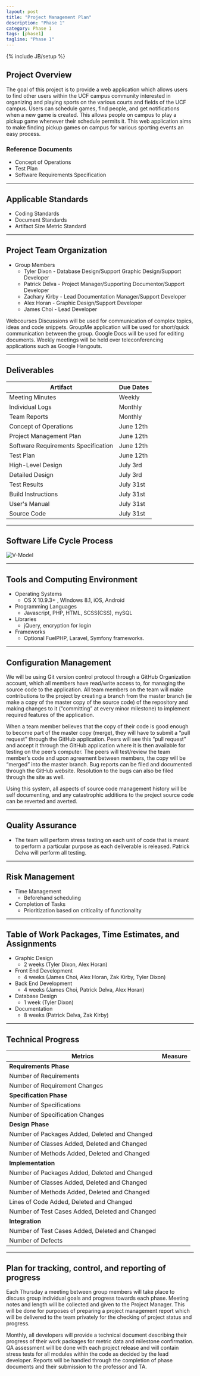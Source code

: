 ```yaml
---
layout: post
title: "Project Management Plan"
description: "Phase 1"
category: Phase 1
tags: [phase1]
tagline: "Phase 1"
---
```

{% include JB/setup %}



## Project Overview
The goal of this project is to provide a web application which allows users to find other users within the UCF campus community interested in organizing and playing sports on the various courts and fields of the UCF campus.  Users can schedule games, find people, and get notifications when a new game is created. This allows people on campus to play a pickup game whenever their schedule permits it.  This web application aims to make finding pickup games on campus for various sporting events an easy process.

### Reference Documents
- Concept of Operations
- Test Plan
- Software Requirements Specification

----------------------------

## Applicable Standards
- Coding Standards
- Document Standards
- Artifact Size Metric Standard


----------------------------

## Project Team Organization
- Group Members
	- Tyler Dixon - Database Design/Support Graphic Design/Support Developer
	- Patrick Delva -  Project Manager/Supporting Documentor/Support Developer
	- Zachary Kirby - Lead Documentation Manager/Support Developer
	- Alex Horan - Graphic Design/Support Developer
	- James Choi - Lead Developer

Webcourses Discussions will be used for communication of complex topics, ideas and code snippets. GroupMe application will be used for short/quick communication between the group. Google Docs will be used for editing documents. Weekly meetings will be held over teleconferencing applications such as Google Hangouts.  

----------------------------

## Deliverables


| **Artifact** | **Due Dates**  |
| --- | --- |
| Meeting Minutes | Weekly |
| Individual Logs | Monthly |
| Team Reports | Monthly |
| Concept of Operations | June 12th |
| Project Management Plan | June 12th |
| Software Requirements Specification | June 12th |
| Test Plan | June 12th |
| High-Level Design | July 3rd |
| Detailed Design | July 3rd |
| Test Results | July 31st |
| Build Instructions | July 31st |
| User's Manual | July 31st |
| Source Code | July 31st |


----------------------------

## Software Life Cycle Process

![V-Model](http://i.imgur.com/Z3VevaR.png)

----------------------------


## Tools and Computing Environment
- Operating Systems
	- OS X 10.9.3+ , WIndows 8.1, iOS,  Android
- Programming Languages 
	- Javascript, PHP, HTML, SCSS(CSS), mySQL
- Libraries
	- jQuery, encryption for login
- Frameworks
	- Optional FuelPHP, Laravel, Symfony frameworks.

----------------------------


## Configuration Management

We will be using Git version control protocol through a GitHub Organization account, which all members have read/write access to, for managing the source code to the application. All team members on the team will make contributions to the project by creating a branch from the master branch (ie make a copy of the master copy of the source code) of the repository and making changes to it (“committing” at every minor milestone) to implement required features of the application.  

When a team member believes that the copy of their code is good enough to become part of the master copy (merge), they will have to submit a “pull request” through the GitHub application.  Peers will see this “pull request” and accept it through the GitHub application where it is then available for testing on the peer’s computer.  The peers will test/review the team member’s code and upon agreement between members, the copy will be “merged” into the master branch.  Bug reports can be filed and documented through the GitHub website.  Resolution to the bugs can also be filed through the site as well.

Using this system, all aspects of source code management history will be self documenting, and any catastrophic additions to the project source code can be reverted and averted.  


----------------------------

## Quality Assurance
- The team will perform stress testing on each unit of code that is meant to perform a particular purpose as each deliverable is released. Patrick Delva will perform all testing.

----------------------------

## Risk Management
- Time Management 
	- Beforehand scheduling 
- Completion of Tasks
	- Prioritization based on criticality of functionality

----------------------------


## Table of Work Packages, Time Estimates, and Assignments
- Graphic Design 
	- 2 weeks (Tyler Dixon, Alex Horan)
- Front End Development 
	- 4 weeks (James Choi, Alex Horan, Zak Kirby, Tyler Dixon)
- Back End Development 
	- 4 weeks (James Choi, Patrick Delva, Alex Horan)
- Database Design 
	- 1 week (Tyler Dixon)
- Documentation 
	- 8 weeks (Patrick Delva, Zak Kirby)


----------------------------


## Technical Progress 

| **Metrics** | **Measure** |
| --- | --- |
| **Requirements Phase** |  |
| Number of Requirements |  |
| Number of Requirement Changes |  |
| **Specification Phase** |  |
| Number of Specifications |  |
| Number of Specification Changes |  |
| **Design Phase** |  |
| Number of Packages Added, Deleted and Changed |  |
| Number of Classes Added, Deleted and Changed |  |
| Number of Methods Added, Deleted and Changed |  |
| **Implementation** |  |
| Number of Packages Added, Deleted and Changed |  |
| Number of Classes Added, Deleted and Changed |  |
| Number of Methods Added, Deleted and Changed |  |
| Lines of Code Added, Deleted and Changed |  |
| Number of Test Cases Added, Deleted and Changed |  |
| **Integration** |  |
| Number of Test Cases Added, Deleted and Changed |  |
| Number of Defects |  |


----------------------------


## Plan for tracking, control, and reporting of progress

Each Thursday a meeting between group members will take place to discuss group individual goals and progress towards each phase. Meeting notes and length will be collected and given to the Project Manager. This will be done for purposes of preparing a project management report which will be delivered to the team privately for the checking of project status and progress. 

Monthly, all developers will provide a technical document describing their progress of their work packages for metric data and milestone confirmation. QA assessment will be done with each project release and will contain stress tests for all modules within the code as decided by the lead developer. Reports will be handled through the completion of phase documents and their submission to the professor and TA.
